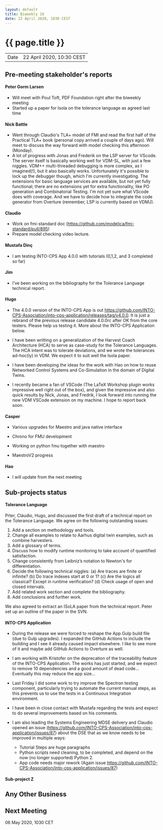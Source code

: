 ```yaml
---
layout: default
title: Biweekly 16
date: 22 April 2020, 1030 CEST
---
```


<script src="https://code.jquery.com/jquery-1.11.1.min.js">
</script>
<script src="/javascripts/edit.js"></script>
<script>setEditButonNm();</script>

# {{ page.title }}

|||
|---|---|
| Date | 22 April 2020, 10:30 CEST |


## Pre-meeting stakeholder's reports

<!-- Please keep in mind that the minutes are publicly available.-->

#### Peter Gorm Larsen
* Will meet with Poul Toft, PDF Foundation right after the biweekly meeting
* Started up a paper for Isola on the tolerance language as agreed last time

#### Nick Battle
* Went through Claudio's TLA+ model of FMI and read the first half of the Practical TLA+ book (personal copy arrived a couple of days ago). Will meet to discuss the way forward with model checking this afternoon (Monday).
* A lot of progress with Jonas and Frederik on the LSP server for VScode. The server itself is basically working well for VDM-SL, with just a few niggles. VDM++ multi-threaded debugging is more complex, as I imagined(!), but it also basically works. Unfortunately it's possible to lock up the debugger though, which I'm currently investigating. The extensions for basic language services are available, but not yet fully functional; there are no extensions yet for extra functionality, like PO generation and Combinatorial Testing. I'm not yet sure what VScode does with coverage. And we have to decide how to integrate the code generator from Overture (remember, LSP is currently based on VDMJ).

#### Claudio
* Work on fmi-standard doc (https://github.com/modelica/fmi-standard/pull/895)
* Prepare model checking video lecture.

#### Mustafa Dinç
* I am testing INTO-CPS App 4.0.0 with tutorials (0,1,2, and 3 completed so far)

#### Jim
* I've been working on the bibliography for the Tolerance Language technical report.

#### Hugo

* The 4.0.0 version of the INTO-CPS App is out https://github.com/INTO-CPS-Association/into-cps-application/releases/tag/v4.0.0. It is just a rebrand of the previous release candidate 4.0.0rc after OK from the core testers. Please help us testing it. More about the INTO-CPS Application below.

* I have been writting on a generalization of the Harvest Coach Architecture (HCA) to serve as case-study for the Tolerance Languages. The HCA intent was to tolerate deviations, and we wrote the tolerances ad-hoc(ly) in VDM. We expect it to suit well the Isola paper.   

* I have been developing the ideas for the work with Hao on how to reuse Networked Control Systems and Co-Simulation in the domain of Digital Twins. 

* I recently became a fan of VSCode (The LaTeX Workshop plugin works impressive well right out of the box), and given the impressive and also quick results by Nick, Jonas, and Fredrik, I look forward into running the new VDM VSCode extension on my machine. I hope to report back soon.

#### Casper
* Various upgrades for Maestro and java native interface

* Chrono for FMU development

* Working on python fmu together with maestro

* MaestroV2 progress

#### Hao
* I will update from the next meeting

## Sub-projects status


#### Tolerance Language

Prter, Cláudio, Hugo, and discussed the first draft of a technical report on the Tolerance Language. We agree on the following outstanding issues:
1. Add a section on methodology and tools.
3. Change all examples to relate to Aarhus digital twin examples, such as combine harvesters.
4. Add a glossary of terms.
6. Discuss how to modify runtime monitoring to take account of quantified satisfaction.
7. Change consistently from Leibniz’s notation to Newton's for differentiation.
8. Decide the following technical niggles:
  (a) Are traces are finite or infinite?
  (b) Do trace indexes start at 0 or 1?
  (c) Are the logics all classical? Except in runtime verification?
  (d) Check usage of open and closed intervals.
9. Add related work section and complete the bibliography.
10. Add conclusions and further work.

We also agreed to extract an ISoLA paper from the technical report. Peter set up an outline of the paper in the SVN.

#### INTO-CPS Application

* During the release we were forced to reshape the App Gulp build file (due to Gulp upgrades). I expanded the GitHub Actions to include the building and I see it already caused impact elsewhere. I like to see more of it and maybe add GitHub Actions to Overture as well.

* I am working with Kristofer on the deprecation of the traceability feature of the INTO-CPS Application. The works has just started, and we expect to remove 10 dependencies and a good amount of dead code... Eventually this may reduce the app size... 

* Last Friday I did some work to try improve the Spectron testing component, particularly trying to automate the current manual steps, as this prevents us to use the tests in a Continuous Integration environment.

* I have been in close contact with Mustafa regarding the tests and expect to do several improvements based on his comments. 

* I am also leading the Systems Engineering MDSE delivery and Claudio opened an issue (https://github.com/INTO-CPS-Association/into-cps-application/issues/87) about the DSE that as we know needs to be improved in multiple ways:
  * Tutorial Steps are huge paragraphs
  * Python scripts need cleaning, to be completed, and depend on the now (no longer supported) Python 2. 
  * App code needs major rework (Again issue https://github.com/INTO-CPS-Association/into-cps-application/issues/87)


#### Sub-project Z

##  Any Other Business

Next Meeting
------------

06 May 2020, 1030 CET


<div id="edit_page_div"></div>
